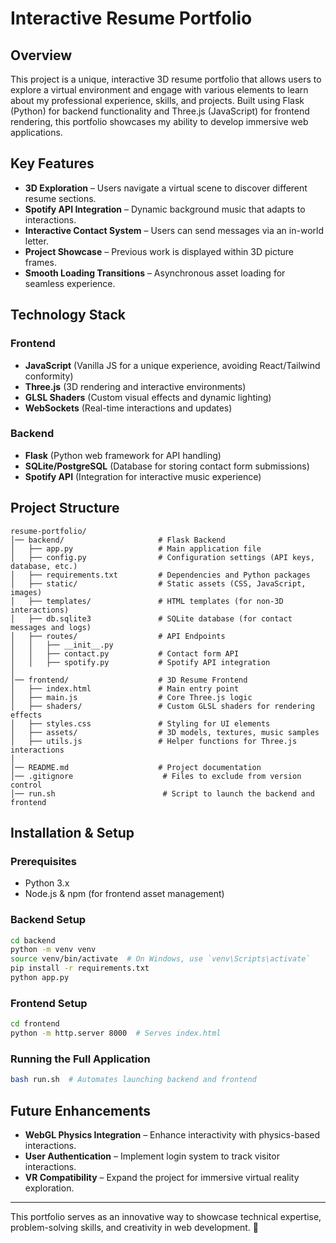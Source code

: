 # Interactive Resume Portfolio

## Overview
This project is a unique, interactive 3D resume portfolio that allows users to explore a virtual environment and engage with various elements to learn about my professional experience, skills, and projects. Built using Flask (Python) for backend functionality and Three.js (JavaScript) for frontend rendering, this portfolio showcases my ability to develop immersive web applications.

## Key Features
- **3D Exploration** – Users navigate a virtual scene to discover different resume sections.
- **Spotify API Integration** – Dynamic background music that adapts to interactions.
- **Interactive Contact System** – Users can send messages via an in-world letter.
- **Project Showcase** – Previous work is displayed within 3D picture frames.
- **Smooth Loading Transitions** – Asynchronous asset loading for seamless experience.

## Technology Stack
### Frontend
- **JavaScript** (Vanilla JS for a unique experience, avoiding React/Tailwind conformity)
- **Three.js** (3D rendering and interactive environments)
- **GLSL Shaders** (Custom visual effects and dynamic lighting)
- **WebSockets** (Real-time interactions and updates)

### Backend
- **Flask** (Python web framework for API handling)
- **SQLite/PostgreSQL** (Database for storing contact form submissions)
- **Spotify API** (Integration for interactive music experience)

## Project Structure
```
resume-portfolio/
│── backend/                     # Flask Backend
│   ├── app.py                   # Main application file
│   ├── config.py                # Configuration settings (API keys, database, etc.)
│   ├── requirements.txt         # Dependencies and Python packages
│   ├── static/                  # Static assets (CSS, JavaScript, images)
│   ├── templates/               # HTML templates (for non-3D interactions)
│   ├── db.sqlite3               # SQLite database (for contact messages and logs)
│   ├── routes/                  # API Endpoints
│   │   ├── __init__.py
│   │   ├── contact.py           # Contact form API
│   │   ├── spotify.py           # Spotify API integration
│
│── frontend/                    # 3D Resume Frontend
│   ├── index.html               # Main entry point
│   ├── main.js                  # Core Three.js logic
│   ├── shaders/                 # Custom GLSL shaders for rendering effects
│   ├── styles.css               # Styling for UI elements
│   ├── assets/                  # 3D models, textures, music samples
│   ├── utils.js                 # Helper functions for Three.js interactions
│
│── README.md                    # Project documentation
│── .gitignore                    # Files to exclude from version control
│── run.sh                        # Script to launch the backend and frontend
```

## Installation & Setup
### Prerequisites
- Python 3.x
- Node.js & npm (for frontend asset management)

### Backend Setup
```sh
cd backend
python -m venv venv
source venv/bin/activate  # On Windows, use `venv\Scripts\activate`
pip install -r requirements.txt
python app.py
```

### Frontend Setup
```sh
cd frontend
python -m http.server 8000  # Serves index.html
```

### Running the Full Application
```sh
bash run.sh  # Automates launching backend and frontend
```

## Future Enhancements
- **WebGL Physics Integration** – Enhance interactivity with physics-based interactions.
- **User Authentication** – Implement login system to track visitor interactions.
- **VR Compatibility** – Expand the project for immersive virtual reality exploration.

---
This portfolio serves as an innovative way to showcase technical expertise, problem-solving skills, and creativity in web development. 🚀

